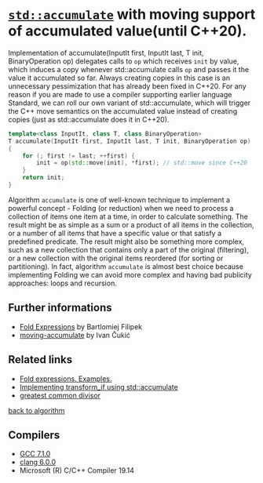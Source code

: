 # [`std::accumulate`](https://en.cppreference.com/w/cpp/algorithm/accumulate) with moving support of accumulated value(until C++20).
Implementation of accumulate(InputIt first, InputIt last, T init, BinaryOperation op) delegates calls to `op` which receives `init` by value,
which induces a copy whenever std::accumulate calls `op` and passes it the value it accumulated so far.
Always creating copies in this case is an unnecessary pessimization that has already been fixed in C++20.
For any reason if you are made to use a compiler supporting earlier language Standard, we can roll our own variant of std::accumulate,
which will trigger the C++ move semantics on the accumulated value instead of creating copies (just as std::accumulate does it in C++20). 
```cpp
template<class InputIt, class T, class BinaryOperation>
T accumulate(InputIt first, InputIt last, T init, BinaryOperation op)
{
    for (; first != last; ++first) {
        init = op(std::move(init), *first); // std::move since C++20
    }
    return init;
}
```
Algorithm `accumulate` is one of well-known technique to implement a powerful concept - Folding (or reduction) when we need to process
a collection of items one item at a time, in order to calculate something.
The result might be as simple as a sum or a product of all items in the collection,
or a number of all items that have a specific value or that satisfy a predefined predicate.
The result might also be something more complex, such as a new collection that contains only a part of the original (filtering),
or a new collection with the original items reordered (for sorting or partitioning).
In fact, algorithm `accumulate` is almost best choice because implementing Folding we can avoid more complex and having bad publicity approaches: loops and recursion. 

## Further informations
* [Fold Expressions](https://www.bfilipek.com/2017/01/cpp17features.html#fold-expressions) by Bartlomiej Filipek 
* [moving-accumulate](https://gitlab.com/manning-fpcpp-book/code-examples/-/blob/master/chapter-02/moving-accumulate/main.cpp) by Ivan Čukić
  
## Related links
* [Fold expressions. Examples.](https://github.com/nikolaAV/Modern-Cpp/tree/master/variadic/fold_expressions)
* [Implementing transform_if using std::accumulate](https://github.com/nikolaAV/Modern-Cpp/tree/master/lambda/lambda_currying2)
* [greatest common divisor](../gcd)

[back to algorithm](../)

## Compilers
* [GCC 7.1.0](https://wandbox.org/)
* [clang 6.0.0](https://wandbox.org/)
* Microsoft (R) C/C++ Compiler 19.14 
